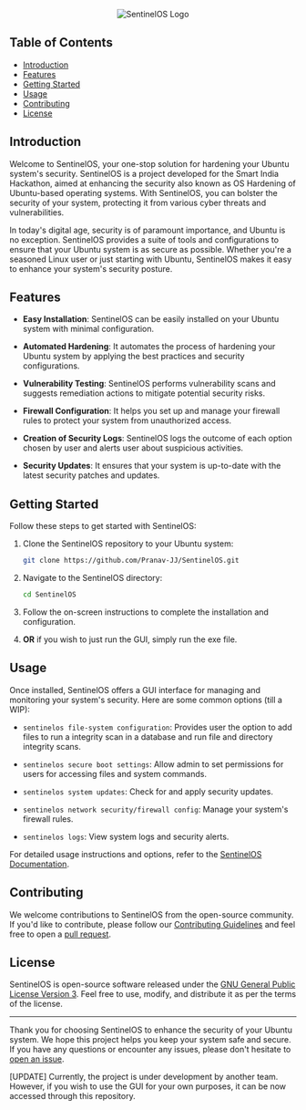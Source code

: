 <p align = "center">
   <img src = "https://github.com/Pranav-JJ/SentinelOS/assets/109146414/732efa07-bd12-4fd4-a209-5bf8ab7c498f" alt = "SentinelOS Logo">
</p>

## Table of Contents

- [Introduction](#introduction)
- [Features](#features)
- [Getting Started](#getting-started)
- [Usage](#usage)
- [Contributing](#contributing)
- [License](#license)

## Introduction

Welcome to SentinelOS, your one-stop solution for hardening your Ubuntu system's security. SentinelOS is a project developed for the Smart India Hackathon, aimed at enhancing the security also known as OS Hardening of Ubuntu-based operating systems. With SentinelOS, you can bolster the security of your system, protecting it from various cyber threats and vulnerabilities.

In today's digital age, security is of paramount importance, and Ubuntu is no exception. SentinelOS provides a suite of tools and configurations to ensure that your Ubuntu system is as secure as possible. Whether you're a seasoned Linux user or just starting with Ubuntu, SentinelOS makes it easy to enhance your system's security posture.

## Features

- **Easy Installation**: SentinelOS can be easily installed on your Ubuntu system with minimal configuration.

- **Automated Hardening**: It automates the process of hardening your Ubuntu system by applying the best practices and security configurations.

- **Vulnerability Testing**: SentinelOS performs vulnerability scans and suggests remediation actions to mitigate potential security risks.

- **Firewall Configuration**: It helps you set up and manage your firewall rules to protect your system from unauthorized access.

- **Creation of Security Logs**: SentinelOS logs the outcome of each option chosen by user and alerts user about suspicious activities.

- **Security Updates**: It ensures that your system is up-to-date with the latest security patches and updates.

## Getting Started

Follow these steps to get started with SentinelOS:

1. Clone the SentinelOS repository to your Ubuntu system:

   ```bash
   git clone https://github.com/Pranav-JJ/SentinelOS.git
   ```

2. Navigate to the SentinelOS directory:

   ```bash
   cd SentinelOS
   ```

3. Follow the on-screen instructions to complete the installation and configuration.

4. **OR** if you wish to just run the GUI, simply run the exe file.

## Usage

Once installed, SentinelOS offers a GUI interface for managing and monitoring your system's security. Here are some common options (till a WIP):

- `sentinelos file-system configuration`: Provides user the option to add files to run a integrity scan in a database and run file and directory integrity scans.

- `sentinelos secure boot settings`: Allow admin to set permissions for users for accessing files and system commands.

- `sentinelos system updates`: Check for and apply security updates.

- `sentinelos network security/firewall config`: Manage your system's firewall rules.

- `sentinelos logs`: View system logs and security alerts.

For detailed usage instructions and options, refer to the [SentinelOS Documentation](docs/README.md).

## Contributing

We welcome contributions to SentinelOS from the open-source community. If you'd like to contribute, please follow our [Contributing Guidelines](CONTRIBUTING.md) and feel free to open a [pull request](https://github.com/your-username/SentinelOS/pulls).

## License

SentinelOS is open-source software released under the [GNU General Public License Version 3](LICENSE). Feel free to use, modify, and distribute it as per the terms of the license.

---

Thank you for choosing SentinelOS to enhance the security of your Ubuntu system. We hope this project helps you keep your system safe and secure. If you have any questions or encounter any issues, please don't hesitate to [open an issue](https://github.com/Pranav-JJ/SentinelOS/issues).

[UPDATE] Currently, the project is under development by another team. However, if you wish to use the GUI for your own purposes, it can be now accessed through this repository.
